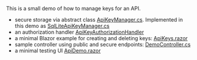This is a small demo of how to manage keys for an API.
- secure storage via abstract class [ApiKeyManager.cs](https://github.com/adamfoneil/ApiKeys/blob/master/ApiKeys.Service/ApiKeyManager.cs). Implemented in this demo as [SqlLiteApiKeyManager.cs](https://github.com/adamfoneil/ApiKeys/blob/master/ApiKeys.Service/SqliteApiKeyManager.cs)
- an authorization handler [ApiKeyAuthorizationHandler](https://github.com/adamfoneil/ApiKeys/blob/master/ApiKeys.Service/ApiKeyAuthorizationHandler.cs)
- a minimal Blazor example for creating and deleting keys: [ApiKeys.razor](https://github.com/adamfoneil/ApiKeys/blob/master/ApiKeys.BlazorApp/Components/Pages/ApiKeys.razor)
- sample controller using public and secure endpoints: [DemoController.cs](https://github.com/adamfoneil/ApiKeys/blob/master/ApiKeys.BlazorApp/Controllers/DemoController.cs)
- a minimal testing UI [ApiDemo.razor](https://github.com/adamfoneil/ApiKeys/blob/master/ApiKeys.BlazorApp/Components/Pages/ApiDemo.razor)

